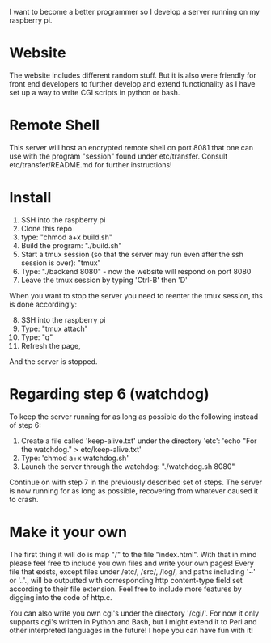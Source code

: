 I want to become a better programmer so I develop a server running on my raspberry pi.

# Website

The website includes different random stuff. 
But it is also were friendly for front end developers to further develop
and extend functionality as I have set up a way to write CGI scripts in python or bash. 

# Remote Shell
This server will host an encrypted remote shell on port 8081 that one can use 
with the program "session" found under etc/transfer. Consult etc/transfer/README.md 
for further instructions!

# Install

1. SSH into the raspberry pi
2. Clone this repo
3. type: "chmod a+x build.sh"
4. Build the program: "./build.sh" 
5. Start a tmux session (so that the server may run even after the ssh session is over): "tmux"
6. Type: "./backend 8080" - now the website will respond on port 8080
7. Leave the tmux session by typing 'Ctrl-B' then 'D'

When you want to stop the server you need to reenter the tmux session, ths is done accordingly:

8. SSH into the raspberry pi
9. Type: "tmux attach" 
10. Type: "q"
11. Refresh the page,

And the server is stopped.

# Regarding step 6 (watchdog)
To keep the server running for as long as possible do the following instead of step 6:

1. Create a file called 'keep-alive.txt' under the directory 'etc': 'echo "For the watchdog." > etc/keep-alive.txt' 
2. Type: 'chmod a+x watchdog.sh'
3. Launch the server through the watchdog: "./watchdog.sh 8080"

Continue on with step 7 in the previously described set of steps.
The server is now running for as long as possible, recovering from whatever caused it to crash. 

# Make it your own

The first thing it will do is map "/" to the file "index.html".
With that in mind please feel free to include you own files and write your own pages!
Every file that exists, except files under /etc/, /src/, /log/, and paths including '~' or '..'., 
will be outputted with corresponding http content-type field set according to their file extension. 
Feel free to include more features by digging into the code of http.c. 

You can also write you own cgi's under the directory '/cgi/'. For now it only supports cgi's written in Python and Bash, 
but I might extend it to Perl and other interpreted languages in the future! 
I hope you can have fun with it!
